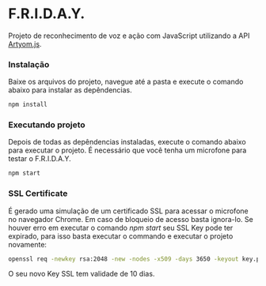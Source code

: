 # F.R.I.D.A.Y.

Projeto de reconhecimento de voz e ação com JavaScript utilizando a API [Artyom.js](https://github.com/sdkcarlos/artyom.js).

### Instalação

Baixe os arquivos do projeto, navegue até a pasta e execute o comando abaixo para instalar as depêndencias.

```sh
npm install
```

### Executando projeto

Depois de todas as depêndencias instaladas, execute o comando abaixo para executar o projeto.
É necessário que você tenha um microfone para testar o F.R.I.D.A.Y.

```sh
npm start
```

### SSL Certificate

É gerado uma simulação de um certificado SSL para acessar o microfone no navegador Chrome. Em caso de bloqueio de acesso basta ignora-lo.
Se houver erro em executar o comando *npm start* seu SSL Key pode ter expirado, para isso basta executar o commando  e executar o projeto novamente:

```sh
openssl req -newkey rsa:2048 -new -nodes -x509 -days 3650 -keyout key.pem -out cert.pem
```

O seu novo Key SSL tem validade de 10 dias.